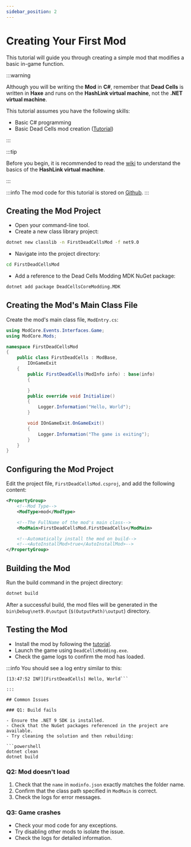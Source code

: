 ```yaml
---
sidebar_position: 2
---
```


# Creating Your First Mod

This tutorial will guide you through creating a simple mod that modifies a basic in-game function.

:::warning

Although you will be writing the **Mod** in **C#**, remember that **Dead Cells** is written in **Haxe** and runs on the **HashLink virtual machine**, not the **.NET virtual machine**.

This tutorial assumes you have the following skills:

- Basic C# programming
- Basic Dead Cells mod creation ([Tutorial](https://www.bilibili.com/opus/681293864647000128))

:::

:::tip

Before you begin, it is recommended to read the [wiki](https://github.com/HaxeFoundation/hashlink/wiki) to understand the basics of the **HashLink virtual machine**.

:::

:::info
The mod code for this tutorial is stored on [Github](https://github.com/dead-cells-core-modding/docs-zh/blob/main/modproject/FirstDeadCellsMod).
:::

## Creating the Mod Project

- Open your command-line tool.
- Create a new class library project:

```bash
dotnet new classlib -n FirstDeadCellsMod -f net9.0
```

- Navigate into the project directory:

```bash
cd FirstDeadCellsMod
```

- Add a reference to the Dead Cells Modding MDK NuGet package:

```bash
dotnet add package DeadCellsCoreModding.MDK
```

## Creating the Mod's Main Class File

Create the mod's main class file, `ModEntry.cs`:

```csharp
using ModCore.Events.Interfaces.Game;
using ModCore.Mods;

namespace FirstDeadCellsMod
{
    public class FirstDeadCells : ModBase,
        IOnGameExit
    {
        public FirstDeadCells(ModInfo info) : base(info) 
        {

        }
        public override void Initialize()
        {
            Logger.Information("Hello, World");
        }

        void IOnGameExit.OnGameExit()
        {
            Logger.Information("The game is exiting");
        }
    }
}
```

## Configuring the Mod Project

Edit the project file, `FirstDeadCellsMod.csproj`, and add the following content:

```xml
<PropertyGroup>
    <!--Mod Type-->
    <ModType>mod</ModType>

    <!--The FullName of the mod's main class-->
    <ModMain>FirstDeadCellsMod.FirstDeadCells</ModMain>

    <!--Automatically install the mod on build-->
    <!--<AutoInstallMod>true</AutoInstallMod>-->
</PropertyGroup>

```

## Building the Mod

Run the build command in the project directory:

```bash
dotnet build
```

After a successful build, the mod files will be generated in the `bin\Debug\net9.0\output` (`$(OutputPath)\output`) directory.

## Testing the Mod

- Install the mod by following the [tutorial](/docs/tutorial/install-mods.md).
- Launch the game using `DeadCellsModding.exe`.
- Check the game logs to confirm the mod has loaded.

:::info
You should see a log entry similar to this:

```text
[13:47:52 INF][FirstDeadCells] Hello, World```

:::

## Common Issues

### Q1: Build fails

- Ensure the .NET 9 SDK is installed.
- Check that the NuGet packages referenced in the project are available.
- Try cleaning the solution and then rebuilding:

```powershell
dotnet clean
dotnet build
```

### Q2: Mod doesn't load

1. Check that the `name` in `modinfo.json` exactly matches the folder name.
2. Confirm that the class path specified in `ModMain` is correct.
3. Check the logs for error messages.

### Q3: Game crashes

- Check your mod code for any exceptions.
- Try disabling other mods to isolate the issue.
- Check the logs for detailed information.
